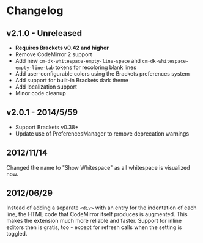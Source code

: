 # Changelog

## v2.1.0 - Unreleased

* **Requires Brackets v0.42 and higher**
* Remove CodeMirror 2 support
* Add new `cm-dk-whitespace-empty-line-space` and `cm-dk-whitespace-empty-line-tab` tokens for recoloring blank lines
* Add user-configurable colors using the Brackets preferences system
* Add support for built-in Brackets dark theme
* Add localization support
* Minor code cleanup

## v2.0.1 - 2014/5/59

* Support Brackets v0.38+
* Update use of PreferencesManager to remove deprecation warnings

## 2012/11/14

Changed the name to "Show Whitespace" as all whitespace is visualized now.

## 2012/06/29

Instead of adding a separate `<div>` with an entry for the indentation of each line, the HTML code that CodeMirror itself produces is augmented. This makes the extension much more reliable and faster. Support for inline editors then is gratis, too - except for refresh calls when the setting is toggled.
